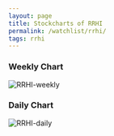 ```yaml
---
layout: page
title: Stockcharts of RRHI
permalink: /watchlist/rrhi/
tags: rrhi
---
```


### Weekly Chart
![RRHI-weekly](http://www.marketwatch.com/kaavio.Webhost/charts/big.chart?nosettings=1&symb=RRHI&uf=0&type=4&size=3&sid=13397442&style=1013&freq=2&time=12&ma=6&maval=20,50,200&lf=4&lf2=0&lf3=0&height=510&width=720&mocktick=1)

### Daily Chart
![RRHI-daily](http://www.marketwatch.com/kaavio.Webhost/charts/big.chart?nosettings=1&symb=RRHI&uf=7168&type=4&size=3&sid=13397442&style=1013&freq=1&time=8&ma=6&maval=20,50,200&lf=4&lf2=0&lf3=0&height=510&width=720&mocktick=1)
